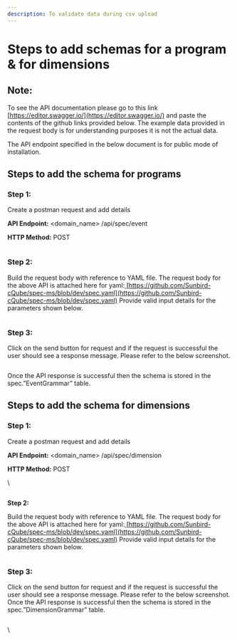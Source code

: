 ```yaml
---
description: To validate data during csv upload
---
```


# Steps to add schemas for a program & for dimensions

## **Note:**&#x20;

To see the API documentation please go to this link [https://editor.swagger.io/](https://editor.swagger.io/) and paste the contents of the github links provided below. The example data provided in the request body is for understanding purposes it is not the actual data.

The API endpoint specified in the below document is for public mode of installation.

## Steps to add the schema for programs&#x20;

### &#x20;Step 1:&#x20;

Create a postman request and add details

**API Endpoint:** \<domain\_name> /api/spec/event&#x20;

**HTTP Method:** POST

<figure><img src="https://lh6.googleusercontent.com/faVudKEqjMTYCjiDPpWIHCF8OqtnDrrZHYoWj-uWAtbN7S_Q747w3Kpt-dpZbvjvxKYE5afpGfgXZbOl9jVrAKDqd1Uhha6ZE1DBqDMugO8jl1qfkpNYdjeAevHp50uxKuC52HIkyQykIjziimINz5U" alt=""><figcaption></figcaption></figure>

### **Step 2:** &#x20;

Build the request body with reference to YAML file. The request body for the above API is attached here for yaml:[ ](https://github.com/Sunbird-cQube/spec-ms/blob/march-release/spec.yaml)[https://github.com/Sunbird-cQube/spec-ms/blob/dev/spec.yaml](https://github.com/Sunbird-cQube/spec-ms/blob/dev/spec.yaml) Provide valid input details for the parameters shown below.

<figure><img src="https://lh6.googleusercontent.com/Da49GbryaKw33EF1MfP7CGHcBi61wNMG8B6UhjhBu29oXl8KWBveEyFqAC1sI6qNtsJhLthtAwck7uuG9BBQifM1SU7zE-S2RlExrV_ViWEThJMMfHL-AKbmHBxEmVkUcr4DcvpbDuDhly0YvW_50d0" alt=""><figcaption></figcaption></figure>

### **Step 3:**&#x20;

Click on the send button for request and if the request is successful the user should see a response message. Please refer to the below screenshot.

<figure><img src="https://lh3.googleusercontent.com/r62qXfcINgzPCDMasadG90znjEUKOdUzBTdSsKy8li6fcls1U854Zml8-R-0oQhk2ilGQGZtokNiqhACjRN3i5kz3vRqfFtRJgo8-PLwI1HL9_EvatgoDJ9Tmddl3AjpLdkeMVx77jVRkwP-7Wfi72s" alt=""><figcaption></figcaption></figure>

Once the API response is successful then the schema is stored in the spec.”EventGrammar” table.

## Steps to add the schema for dimensions

### &#x20;Step 1:&#x20;

Create a postman request and add details

**API Endpoint:** \<domain\_name> /api/spec/dimension&#x20;

**HTTP Method:** POST

\


<figure><img src="https://lh4.googleusercontent.com/ucPn9qM4H122SF8sZfTQfr6G6lh21xv25yqqTuHCRa4fk4y0xspy1XLXlYdWPuz-5vuDz35ONzAihLzjtbQlC3NowmVO97JkVX3v48IS4LSLsSUuTEvBsuygLyhACU13NrUo5PGz6x7-Sx6lIXI_VCk" alt=""><figcaption></figcaption></figure>

**Step 2:** &#x20;

Build the request body with reference to YAML file. The request body for the above API is attached here for yaml:[ ](https://github.com/Sunbird-cQube/spec-ms/blob/march-release/spec.yaml)[https://github.com/Sunbird-cQube/spec-ms/blob/dev/spec.yaml](https://github.com/Sunbird-cQube/spec-ms/blob/dev/spec.yaml) Provide valid input details for the parameters shown below.

<figure><img src="https://lh6.googleusercontent.com/qKDqFmHtdsNHEHrl18DymaBLbTUD9SNtp2fR7_Riy_vL3-MaOoWv_0iiSjXAMxK_4fLZwi-S5gvfvsCLN5KcG3KZ24ZHDZDyfiAKUTr8Pqkypr88HwVGtTRduuGGoN29r41EWiwzQ52LJbTygyGOZKE" alt=""><figcaption></figcaption></figure>

### Step 3:&#x20;

Click on the send button for request and if the request is successful the user should see a response message. Please refer to the below screenshot. Once the API response is successful then the schema is stored in the spec.”DimensionGrammar” table.

<figure><img src="https://lh6.googleusercontent.com/AM13aDosp284LtloR_Sk2CVcW9uWDlXT0fMdHVLCa15-bVzpf7ckpHJ-K3GB9VrZ_Wv-a9Adv52tj2q-moG5yaUe6OLB_bLRE1F2nezfaP1W-txqn6gf8vHHP8JknMAiNlY2lXUH8p-PRGzJ5ol1k5c" alt=""><figcaption></figcaption></figure>

\
